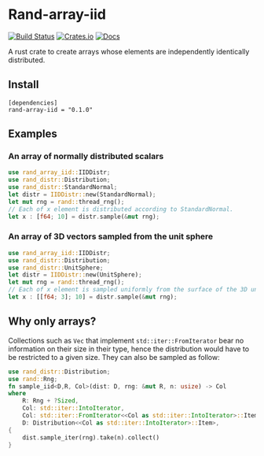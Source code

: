 # Rand-array-iid

[![Build Status](https://img.shields.io/travis/krtab/rand-array-iid/main?style=flat-square)](https://travis-ci.org/krtab/rand-array-iid)
[![Crates.io](https://img.shields.io/crates/v/rand-array-iid?style=flat-square)](https://crates.io/crates/rand-array-iid)
[![Docs](https://img.shields.io/badge/docs-doc.rs-blue?style=flat-square)](https://docs.rs/rand-array-iid/0.1.0/rand_array_iid/)

A rust crate to create arrays whose elements are independently identically distributed.

## Install

```
[dependencies]
rand-array-iid = "0.1.0"
```

## Examples

### An array of normally distributed scalars
```rust
use rand_array_iid::IIDDistr;
use rand_distr::Distribution;
use rand_distr::StandardNormal;
let distr = IIDDistr::new(StandardNormal);
let mut rng = rand::thread_rng();
// Each of x element is distributed according to StandardNormal.
let x : [f64; 10] = distr.sample(&mut rng);
```

### An array of 3D vectors sampled from the unit sphere
```rust
use rand_array_iid::IIDDistr;
use rand_distr::Distribution;
use rand_distr::UnitSphere;
let distr = IIDDistr::new(UnitSphere);
let mut rng = rand::thread_rng();
// Each of x element is sampled uniformly from the surface of the 3D unit sphere.
let x : [[f64; 3]; 10] = distr.sample(&mut rng);
```

## Why only arrays?

Collections such as `Vec` that implement `std::iter::FromIterator` bear
no information on their size in their type, hence the distribution would have
to be restricted to a given size. They can also be sampled as follow:

```rust
use rand_distr::Distribution;
use rand::Rng;
fn sample_iid<D,R, Col>(dist: D, rng: &mut R, n: usize) -> Col
where
    R: Rng + ?Sized,
    Col: std::iter::IntoIterator,
    Col: std::iter::FromIterator<<Col as std::iter::IntoIterator>::Item>,
    D: Distribution<<Col as std::iter::IntoIterator>::Item>,
{
    dist.sample_iter(rng).take(n).collect()
}
```